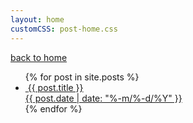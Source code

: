 ```yaml
---
layout: home
customCSS: post-home.css
---
```


<div class="content">
  <a href="/">back to home</a>
  <ul class="postings">
    {% for post in site.posts %}
        <li class="">
          <a href="{{ post.url }}">
            <img src="{{ post.thumb }}" alt="">
            <span class="article-title">{{ post.title }}</span>
            <br>
            <span class="article-date">{{ post.date | date: "%-m/%-d/%Y" }}</span>
          </a>
        </li>
    {% endfor %}
  </ul>
</div>
